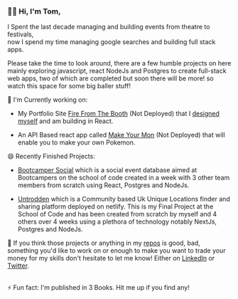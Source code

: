 ###  👋😄 Hi, I'm Tom,


I Spent the last decade managing and building events from theatre to festivals,<br/> 
now I spend my time managing google searches and building full stack apps.<br/>

Please take the time to look around, there are a few humble projects on here mainly exploring javascript, react NodeJs and Postgres to create full-stack web apps, two of which are completed but soon there will be more! so watch this space for some big baller stuff!

🤔 I'm Currently working on: 

- My Portfolio Site [Fire From The Booth](https://github.com/Plume93/fire-from-the-booth) (Not Deployed) that I [designed myself](https://www.figma.com/file/zIBuCztelBzlQ9rHRsEil9/fire-from-the-booth) and am building in React.

- An API Based react app called [Make Your Mon](https://github.com/Plume93/make-your-mon) (Not Deployed) that will enable you to make your own Pokemon.

😄 Recently Finished Projects:

- [Bootcamper Social](https://front-end-bootcamper-social.netlify.app/) which is a social event database aimed at Bootcampers on the school of code created in a week with 3 other team members from scratch using React, Postgres and NodeJs.

- [Untrodden](https://untroddenapp.netlify.app/) which is a Community based Uk Unique Locations finder and sharing platform deployed on netlify. This is my Final Project at the School of Code and has been created from scratch by myself and 4 others over 4 weeks using a plethora of technology notably NextJs, Postgres and NodeJs.


💬 If you think those projects or anything in my [repos](https://github.com/Plume93?tab=repositories) is good, bad, something you'd like to work on or enough to make you want to trade your money for my skills don't hesitate to let me know! Either on [LinkedIn](https://www.linkedin.com/in/tom-booth-239715239/) or [Twitter](https://twitter.com/TomBooth453). <br/><br/>

⚡ Fun fact: I'm published in 3 Books. Hit me up if you find any!

<!--
**Plume93/Plume93** is a ✨ _special_ ✨ repository because its `README.md` (this file) appears on your GitHub profile.

Here are some ideas to get you started:

- 🔭 I’m currently working on ...
- 🌱 I’m currently learning ...
- 👯 I’m looking to collaborate on ...
- 🤔 I’m looking for help with ...
- 💬 Ask me about ...
- 📫 How to reach me: ...
- 😄 Pronouns: ...
- ⚡ Fun fact: ...
-->
